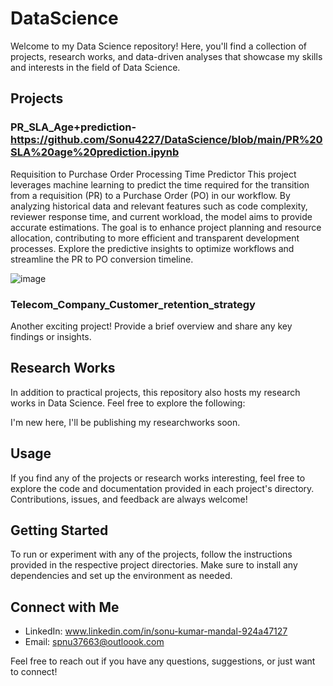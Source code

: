 # DataScience
Welcome to my Data Science repository! Here, you'll find a collection of projects, research works, and data-driven analyses that showcase my skills and interests in the field of Data Science.

## Projects

### PR_SLA_Age+prediction-https://github.com/Sonu4227/DataScience/blob/main/PR%20SLA%20age%20prediction.ipynb
Requisition to Purchase Order Processing Time Predictor
This project leverages machine learning to predict the time required for the transition from a requisition (PR) to a Purchase Order (PO) in our workflow. By analyzing historical data and relevant features such as code complexity, reviewer response time, and current workload, the model aims to provide accurate estimations. The goal is to enhance project planning and resource allocation, contributing to more efficient and transparent development processes. Explore the predictive insights to optimize workflows and streamline the PR to PO conversion timeline.

![image](https://github.com/Sonu4227/DataScience/assets/136752431/f9bafbb1-59ee-4f8c-81d1-c09dcf97737a)


### Telecom_Company_Customer_retention_strategy
Another exciting project! Provide a brief overview and share any key findings or insights.


## Research Works

In addition to practical projects, this repository also hosts my research works in Data Science. Feel free to explore the following:

I'm new here, I'll be publishing my researchworks soon.

## Usage

If you find any of the projects or research works interesting, feel free to explore the code and documentation provided in each project's directory. Contributions, issues, and feedback are always welcome!

## Getting Started

To run or experiment with any of the projects, follow the instructions provided in the respective project directories. Make sure to install any dependencies and set up the environment as needed.


## Connect with Me

- LinkedIn: www.linkedin.com/in/sonu-kumar-mandal-924a47127
- Email: spnu37663@outloook.com

Feel free to reach out if you have any questions, suggestions, or just want to connect! 
